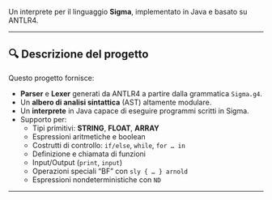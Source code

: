 Un interprete per il linguaggio **Sigma**, implementato in Java e basato su ANTLR4.

---

## 🔍 Descrizione del progetto

Questo progetto fornisce:

- **Parser** e **Lexer** generati da ANTLR4 a partire dalla grammatica `Sigma.g4`.
- Un **albero di analisi sintattica** (AST) altamente modulare.
- Un **interprete** in Java capace di eseguire programmi scritti in Sigma.
- Supporto per:
  - Tipi primitivi: **STRING**, **FLOAT**, **ARRAY**
  - Espressioni aritmetiche e boolean
  - Costrutti di controllo: `if/else`, `while`, `for … in`
  - Definizione e chiamata di funzioni
  - Input/Output (`print`, `input`)
  - Operazioni speciali “BF” con `sly { … } arnold`
  - Espressioni nondeterministiche con `ND`

---
